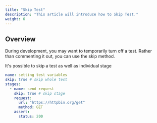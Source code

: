 ```yaml
---
title: "Skip Test"
description: "This article will introduce how to Skip Test."
weight: 6
---
```


## Overview

During development, you may want to temporarily turn off a test.
Rather than commenting it out, you can use the skip method.

It's possible to skip a test as well as individual stage

```yaml
name: setting test variables
skip: true # skip whole test
stages:
  - name: send request
    skip: true # skip stage
    request:
      url: "https://httpbin.org/get"
      method: GET
    assert:
      status: 200
```
